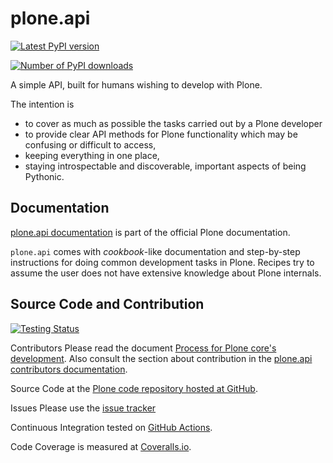 # plone.api

[![Latest PyPI version](https://img.shields.io/pypi/v/plone.api.svg "Latest PyPI version")](https://pypi.python.org/pypi/plone.api/)


[![Number of PyPI downloads](https://img.shields.io/pypi/dm/plone.api.svg "Number of PyPI downloads")](https://pypi.python.org/pypi/plone.api/)

A simple API, built for humans wishing to develop with Plone.

The intention is

* to cover as much as possible the tasks carried out by a Plone developer
* to provide clear API methods for Plone functionality which may be confusing or difficult to access,
* keeping everything in one place,
* staying introspectable and discoverable, important aspects of being Pythonic.


## Documentation

[plone.api documentation](https://6.dev-docs.plone.org/plone.api/index.html) is part of the official Plone documentation.

`plone.api` comes with *cookbook*-like documentation and step-by-step instructions for doing common development tasks in Plone.
Recipes try to assume the user does not have extensive knowledge about Plone internals.


## Source Code and Contribution

[![Testing Status](https://github.com/plone/plone.api/actions/workflows/plone_python.yml/badge.svg "Testing Status")](https://github.com/plone/plone.api/actions/workflows/plone_python.yml)


Contributors
    Please read the document [Process for Plone core's development](https://docs.plone.org/develop/coredev/docs/index.html).
    Also consult the section about contribution in the [plone.api contributors documentation](https://docs.plone.org/develop/plone.api/docs/contribute/index.html).

Source Code
    at the [Plone code repository hosted at GitHub](https://github.com/plone/plone.api).

Issues
    Please use the [issue tracker](https://github.com/plone/plone.api/issues)

Continuous Integration
    tested on [GitHub Actions](https://github.com/plone/plone.api/actions).

Code Coverage
    is measured at [Coveralls.io](https://coveralls.io/github/plone/plone.api).

